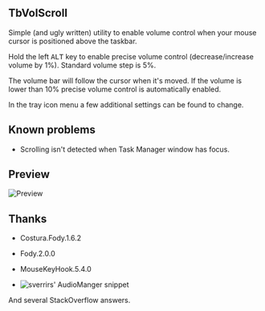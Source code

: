 ## TbVolScroll

Simple (and ugly written) utility to enable volume control when your mouse cursor is positioned above the taskbar.

Hold the left <kbd>ALT</kbd> key to enable precise volume control (decrease/increase volume by 1%). Standard volume step is 5%.

The volume bar will follow the cursor when it's moved. If the volume is lower than 10% precise volume control is automatically enabled.

In the tray icon menu a few additional settings can be found to change.

## Known problems

- Scrolling isn't detected when Task Manager window has focus.

## Preview

![Preview](https://github.com/notcammy/TbVolScroll/blob/master/example.gif?raw=true)

## Thanks

- Costura.Fody.1.6.2

- Fody.2.0.0

- MouseKeyHook.5.4.0

- ![sverrirs' AudioManger snippet](https://gist.github.com/sverrirs/d099b34b7f72bb4fb386)

And several StackOverflow answers.
